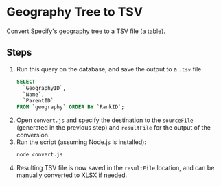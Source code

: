 # Geography Tree to TSV

Convert Specify's geography tree to a TSV file (a table).

## Steps

1. Run this query on the database, and save the output to a `.tsv` file:
    ```sql
    SELECT
      `GeographyID`,
      `Name`,
      `ParentID`
    FROM `geography` ORDER BY `RankID`;
   ```
2. Open `convert.js` and specify the destination to the `sourceFile` (generated
   in the previous step) and `resultFile` for the output of the conversion.
3. Run the script (assuming Node.js is installed):
   ```zsh
   node convert.js
   ```
4. Resulting TSV file is now saved in the `resultFile` location, and can be
   manually converted to XLSX if needed.